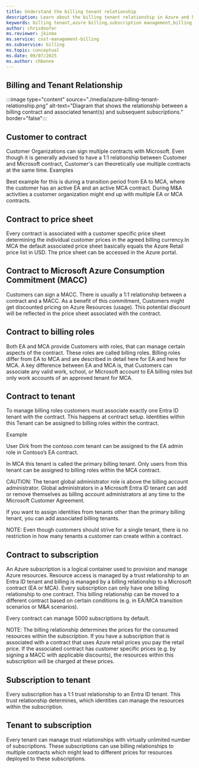 ```yaml
---
title: Understand the billing tenant relationship
description: Learn about the billing tenant relationship in Azure and how it affects your billing and subscription management.
keywords: billing tenant,azure billing,subscription management,billing relationship
author: chrisdoofer
ms.reviewer: jkinma
ms.service: cost-management-billing
ms.subservice: billing
ms.topic: conceptual
ms.date: 09/07/2025
ms.author: chbenne
---
```


## Billing and Tenant Relationship

:::image type="content" source="./media/azure-billing-tenant-relationship.png" alt-text="Diagram that shows the relationship between a billing contract and associated tenant(s) and subsequent subscriptions." border="false":::

## Customer to contract

Customer Organizations can sign multiple contracts with Microsoft. Even though it is generally advised to have a 1:1 relationship between Customer and Microsoft contract, Customer's can theoretically use multiple contracts at the same time.
Examples

Best example for this is during a transition period from EA to MCA, where the customer has an active EA and an active MCA contract. During M&A activities a customer organization might end up with multiple EA or MCA contracts.

## Contract to price sheet

Every contract is associated with a customer specific price sheet determining the individual customer prices in the agreed billing currency.In MCA the default associated price sheet basically equals the Azure Retail price list in USD. The price sheet can be accessed in the Azure portal.

## Contract to Microsoft Azure Consumption Commitment (MACC)

Customers can sign a MACC. There is usually a 1:1 relationship between a contract and a MACC. As a benefit of this commitment, Customers might get discounted pricing on Azure Resources (usage). This potential discount will be reflected in the price sheet associated with the contract.

## Contract to billing roles

Both EA and MCA provide Customers with roles, that can manage certain aspects of the contract. These roles are called billing roles. Billing roles differ from EA to MCA and are described in detail here for EA and here for MCA. A key difference between EA and MCA is, that Customers can associate any valid work, school, or Microsoft account to EA billing roles but only work accounts of an approved tenant for MCA.

## Contract to tenant

To manage billing roles customers must associate exactly one Entra ID tenant with the contract. This happens at contract setup. Identities within this Tenant can be assigned to billing roles within the contract.

Example

User Dirk from the contoso.com tenant can be assigned to the EA admin role in Contoso’s EA contract.

In MCA this tenant is called the primary billing tenant. Only users from this tenant can be assigned to billing roles within the MCA contract.

CAUTION: The tenant global administrator role is above the billing account administrator. Global administrators in a Microsoft Entra ID tenant can add or remove themselves as billing account administrators at any time to the Microsoft Customer Agreement.

If you want to assign identities from tenants other than the primary billing tenant, you can add associated billing tenants.

NOTE: Even though customers should strive for a single tenant, there is no restriction in how many tenants a customer can create within a contract.

## Contract to subscription

An Azure subscription is a logical container used to provision and manage Azure resources. Resource access is managed by a trust relationship to an Entra ID tenant and billing is managed by a billing relationship to a Microsoft contract (EA or MCA). Every subscription can only have one billing relationship to one contract. This billing relationship can be moved to a different contract based on certain conditions (e.g. in EA/MCA transition scenarios or M&A scenarios).

Every contract can manage 5000 subscriptions by default.

NOTE: The billing relationship determines the prices for the consumed resources within the subscription. If you have a subscription that is associated with a contract that uses Azure retail prices you pay the retail price. If the associated contract has customer specific prices (e.g. by signing a MACC with applicable discounts), the resources within this subscription will be charged at these prices.

## Subscription to tenant

Every subscription has a 1:1 trust relationship to an Entra ID tenant. This trust relationship determines, which identities can manage the resources within the subscription.

## Tenant to subscription

Every tenant can manage trust relationships with virtually unlimited number of subscriptions. These subscriptions can use billing relationships to multiple contracts which might lead to different prices for resources deployed to these subscriptions.
